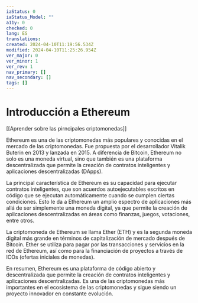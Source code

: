 ```yaml
---
iaStatus: 0
iaStatus_Model: ""
a11y: 0
checked: 0
lang: ES
translations: 
created: 2024-04-10T11:19:56.534Z
modified: 2024-04-10T11:25:26.954Z
ver_major: 0
ver_minor: 1
ver_rev: 1
nav_primary: []
nav_secondary: []
tags: []
---
```

# Introducción a Ethereum

[[Aprender sobre las pirncipales criptomonedas]]

Ethereum es una de las criptomonedas más populares y conocidas en el mercado de las criptomonedas. Fue propuesta por el desarrollador Vitalik Buterin en 2013 y lanzada en 2015. A diferencia de Bitcoin, Ethereum no solo es una moneda virtual, sino que también es una plataforma descentralizada que permite la creación de contratos inteligentes y aplicaciones descentralizadas (DApps).

La principal característica de Ethereum es su capacidad para ejecutar contratos inteligentes, que son acuerdos autoejecutables escritos en código que se ejecutan automáticamente cuando se cumplen ciertas condiciones. Esto le da a Ethereum un amplio espectro de aplicaciones más allá de ser simplemente una moneda digital, ya que permite la creación de aplicaciones descentralizadas en áreas como finanzas, juegos, votaciones, entre otros.

La criptomoneda de Ethereum se llama Ether (ETH) y es la segunda moneda digital más grande en términos de capitalización de mercado después de Bitcoin. Ether se utiliza para pagar por las transacciones y servicios en la red de Ethereum, así como para la financiación de proyectos a través de ICOs (ofertas iniciales de monedas).

En resumen, Ethereum es una plataforma de código abierto y descentralizada que permite la creación de contratos inteligentes y aplicaciones descentralizadas. Es una de las criptomonedas más importantes en el ecosistema de las criptomonedas y sigue siendo un proyecto innovador en constante evolución.

